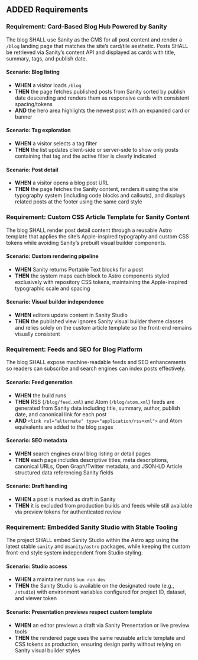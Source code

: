 ## ADDED Requirements

### Requirement: Card-Based Blog Hub Powered by Sanity

The blog SHALL use Sanity as the CMS for all post content and render a `/blog` landing page that matches the site’s card/tile aesthetic. Posts SHALL be retrieved via Sanity’s content API and displayed as cards with title, summary, tags, and publish date.

#### Scenario: Blog listing

- **WHEN** a visitor loads `/blog`
- **THEN** the page fetches published posts from Sanity sorted by publish date descending and renders them as responsive cards with consistent spacing/tokens
- **AND** the hero area highlights the newest post with an expanded card or banner

#### Scenario: Tag exploration

- **WHEN** a visitor selects a tag filter
- **THEN** the list updates client-side or server-side to show only posts containing that tag and the active filter is clearly indicated

#### Scenario: Post detail

- **WHEN** a visitor opens a blog post URL
- **THEN** the page fetches the Sanity content, renders it using the site typography system (including code blocks and callouts), and displays related posts at the footer using the same card style

### Requirement: Custom CSS Article Template for Sanity Content

The blog SHALL render post detail content through a reusable Astro template that applies the site’s Apple-inspired typography and custom CSS tokens while avoiding Sanity’s prebuilt visual builder components.

#### Scenario: Custom rendering pipeline

- **WHEN** Sanity returns Portable Text blocks for a post
- **THEN** the system maps each block to Astro components styled exclusively with repository CSS tokens, maintaining the Apple-inspired typographic scale and spacing

#### Scenario: Visual builder independence

- **WHEN** editors update content in Sanity Studio
- **THEN** the published view ignores Sanity visual builder theme classes and relies solely on the custom article template so the front-end remains visually consistent

### Requirement: Feeds and SEO for Blog Platform

The blog SHALL expose machine-readable feeds and SEO enhancements so readers can subscribe and search engines can index posts effectively.

#### Scenario: Feed generation

- **WHEN** the build runs
- **THEN** RSS (`/blog/feed.xml`) and Atom (`/blog/atom.xml`) feeds are generated from Sanity data including title, summary, author, publish date, and canonical link for each post
- **AND** `<link rel="alternate" type="application/rss+xml">` and Atom equivalents are added to the blog pages

#### Scenario: SEO metadata

- **WHEN** search engines crawl blog listing or detail pages
- **THEN** each page includes descriptive titles, meta descriptions, canonical URLs, Open Graph/Twitter metadata, and JSON-LD Article structured data referencing Sanity fields

#### Scenario: Draft handling

- **WHEN** a post is marked as draft in Sanity
- **THEN** it is excluded from production builds and feeds while still available via preview tokens for authenticated review

### Requirement: Embedded Sanity Studio with Stable Tooling

The project SHALL embed Sanity Studio within the Astro app using the latest stable `sanity` and `@sanity/astro` packages, while keeping the custom front-end style system independent from Studio styling.

#### Scenario: Studio access

- **WHEN** a maintainer runs `bun run dev`
- **THEN** the Sanity Studio is available on the designated route (e.g., `/studio`) with environment variables configured for project ID, dataset, and viewer token

#### Scenario: Presentation previews respect custom template

- **WHEN** an editor previews a draft via Sanity Presentation or live preview tools
- **THEN** the rendered page uses the same reusable article template and CSS tokens as production, ensuring design parity without relying on Sanity visual builder styles
